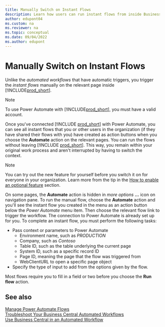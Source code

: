 ```yaml
---
title: Manually Switch on Instant Flows
description: Learn how users can run instant flows from inside Business Central online due to the integration with Power Automate.
author: edupont04
ms.custom: na
ms.reviewer: na
ms.topic: conceptual
ms.date: 09/04/2022
ms.author: edupont
---
```


# Manually Switch on Instant Flows

Unlike the *automated workflows* that have automatic triggers, you trigger the *instant flows* manually on the relevant page inside [!INCLUDE[prod_short](../includes/prod_short.md)].

> [!NOTE]  
> To use Power Automate with [!INCLUDE[prod_short](../includes/prod_short.md)], you must have a valid account.  

Once you've connected [!INCLUDE [prod_short](../includes/prod_short.md)] with Power Automate, you can see all instant flows that you or other users in the organization (if they have shared their flows with you) have created as action buttons when you choose the **Automate** action on the relevant pages. You can run the flows without leaving [!INCLUDE [prod_short](../includes/prod_short.md)]. This way, you remain within your original work process and aren't interrupted by having to switch the context.  

> [!NOTE]
> You can try out the new feature for yourself before you switch it on for everyone in your organization. Learn more from the tip in the [How to enable an optional feature](../administration/feature-management.md#how-to-enable-an-optional-feature) section. 

On some pages, the **Automate** action is hidden in *more options* **...** icon on navigation pane. To run the manual flow, choose the **Automate** action and you'll see the instant flow you created in the menu as an action button below the *Power Automate* menu item. Then choose the relevant flow link to trigger the workflow. The connection to Power Automate is already set up for you.
To complete an instant flow, you must perform the following tasks:

- Pass context or parameters to Power Automate​  
  - Environment name, such as *PRODUCTION​*  
  - Company, such as *Contoso​*  
  - Table ID, such as the table underlying the current page​  
  - System ID, such as a specific record ID​  
  - Page ID, meaning the page that the flow was triggered from  
  - WebClientURL to open a specific page object
- Specify the type of input to add from the options given by the flow.

Most flows require you to fill in a field or two before you choose the **Run flow** action.

## See also

[Manage Power Automate Flows](manage-power-automate-flows.md)  
[Troubleshoot Your Business Central Automated Workflows](/dynamics365/business-central/across-flow-troubleshoot)   
[Use Business Central in an Automated Workflow](/dynamics365/business-central/across-how-use-financials-data-source-flow)<!--keep an eye out for redirects-->  
